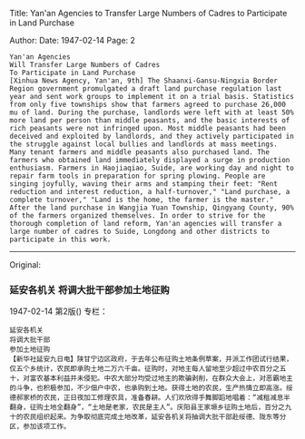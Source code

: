 Title: Yan'an Agencies to Transfer Large Numbers of Cadres to Participate in Land Purchase

Author:
Date: 1947-02-14
Page: 2

    Yan'an Agencies
    Will Transfer Large Numbers of Cadres
    To Participate in Land Purchase
    [Xinhua News Agency, Yan'an, 9th] The Shaanxi-Gansu-Ningxia Border Region government promulgated a draft land purchase regulation last year and sent work groups to implement it on a trial basis. Statistics from only five townships show that farmers agreed to purchase 26,000 mu of land. During the purchase, landlords were left with at least 50% more land per person than middle peasants, and the basic interests of rich peasants were not infringed upon. Most middle peasants had been deceived and exploited by landlords, and they actively participated in the struggle against local bullies and landlords at mass meetings. Many tenant farmers and middle peasants also purchased land. The farmers who obtained land immediately displayed a surge in production enthusiasm. Farmers in Haojiaqiao, Suide, are working day and night to repair farm tools in preparation for spring plowing. People are singing joyfully, waving their arms and stamping their feet: "Rent reduction and interest reduction, a half-turnover," "Land purchase, a complete turnover," "Land is the home, the farmer is the master." After the land purchase in Wangjia Yuan Township, Qingyang County, 90% of the farmers organized themselves. In order to strive for the thorough completion of land reform, Yan'an agencies will transfer a large number of cadres to Suide, Longdong and other districts to participate in this work.



<hr /> 

Original: 


### 延安各机关  将调大批干部参加土地征购

1947-02-14
第2版()
专栏：

    延安各机关
    将调大批干部
    参加土地征购
    【新华社延安九日电】陕甘宁边区政府，于去年公布征购土地条例草案，并派工作团试行结果，仅五个乡统计，农民即承购土地二万六千亩。征购时，对地主每人留地至少超过中农百分之五十，对富农基本利益并未侵犯。中农大部分均受过地主的欺骗剥削，在群众大会上，对恶霸地主的斗争，也积极参加，不少佃户中农，也承购到土地。获得土地的农民，生产热情立即高涨。绥德郝家桥的农民，正日夜加工修理农具，准备春耕。人们欢欣得手舞脚蹈地唱着：“减租减息半翻身，征购土地全翻身”，“土地是老家，农民是主人”。庆阳县王家塬乡征购土地后，百分之九十的农民组织起来。为争取彻底完成土地改革，延安各机关将抽调大批干部赴绥德、陇东等分区，参加该项工作。
